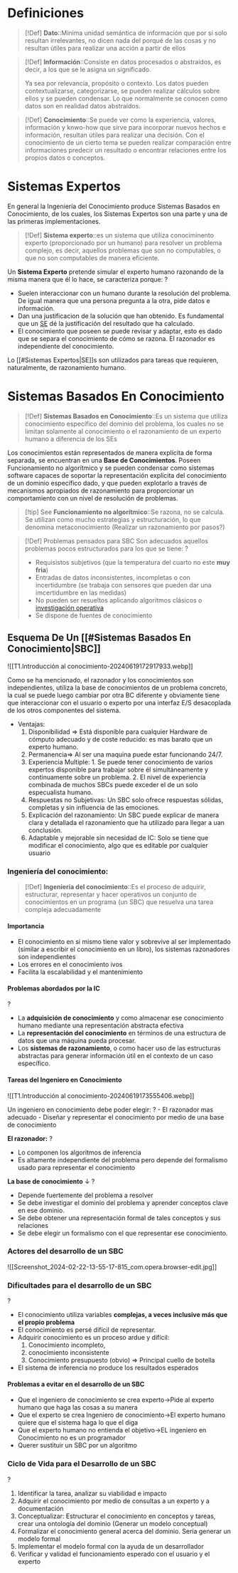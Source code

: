 # Definiciones

>[!Def] 
>**Dato**::Mínima unidad semántica de información que por sí solo resultan irrelevantes, no dicen nada del porqué de las cosas y no resultan útiles para realizar una acción a partir de ellos

>[!Def] 
> **Información**::Consiste en datos procesados o abstraídos, es decir, a los que se le asigna un significado. 
> 
> Ya sea por relevancia, propósito o contexto. Los datos pueden contextualizarse, categorizarse, se pueden realizar cálculos sobre ellos y se pueden condensar. Lo que normalmente se conocen como datos son en realidad datos abstraídos.

>[!Def]
>**Conocimiento**::Se puede ver como la experiencia, valores, información y knwo-how que sirve para incorporar nuevos hechos e información, resultan útiles para realizar una decisión. Con el conocimiento de un cierto tema se pueden realizar comparación entre informaciones predecir un resultado o encontrar relaciones entre los propios datos o conceptos. 
> 
# Sistemas Expertos

 En general la Ingeniería del Conocimiento produce Sistemas Basados en Conocimiento, de los cuales, los Sistemas Expertos son una parte y una de las primeras implementaciones.

>[!Def] 
>**Sistema experto**::es un sistema que utiliza conociminento experto (proporcionado por un humano) para resolver un problema complejo, es decir, aquellos problemas que son no computables, o que no son computables de manera eficiente. <!--SR:!2024-03-19,1,230-->

Un **Sistema Experto** pretende simular el experto humano razonando de la misma manera que él lo hace, se caracteriza porque:
?
-  Suelen interaccionar con un humano durante la resolución del problema. De igual manera que una persona pregunta a la otra, pide datos e información.
- Dan una justificacion de la solución que han obtenido. Es fundamental que un [SE](../../../SE.md) dé la justificación del resultado que ha calculado.
- El conocimiento que poseen se puede revisar y adaptar, esto es dado que se separa el conocimiento de cómo se razona. El razonador es independiente del conocimiento. <!--SR:!2024-03-19,1,230-->

Lo [[#Sistemas Expertos|SE]]s son utilizados para tareas que requieren, naturalmente, de razonamiento humano.


# Sistemas Basados En Conocimiento

>[!Def]
>**Sistemas Basados en Conocimiento**::Es un sistema que utiliza conocimiento específico del dominio del problema, los cuales no se limitan solamente al conocimiento o el razonamiento de un experto humano a diferencia de los SEs 

Los conocimientos están representados de manera explícita de forma separada, se encuentran en una **Base de Conocimientos**. Poseen Funcionamiento no algorítmico y se pueden condensar como sistemas software capaces de soportar la representación explícita del conocimiento de un dominio específico dado, y que pueden explotarlo a través de mecanismos apropiados de razonamiento para proporcionar un comportamiento con un nivel de resolución de problemas. <!--SR:!2024-03-19,1,230-->
> [!tip] See
> **Funcionamiento no algorítmico**::Se razona, no se calcula. Se utilizan como mucho estrategias y estructuración, lo que denomina metaconocimiento (Realizar un razonamiento por pasos?) <!--SR:!2024-03-20,2,240-->
> 

> [!Def] Problemas pensados para SBC
> Son adecuados aquellos problemas pocos estructurados para los que se tiene:
> ?
> - Requisistos subjetivos (que la temperatura del cuarto no este **muy fria**)
> - Entradas de datos inconsistentes, incompletas o con incertidumbre (se trabaja con sensores que pueden dar una imcertidumbre en las medidas)
> - No pueden ser resueltos aplicando algoritmos clásicos o [investigación operativa](https://www.questionpro.com/blog/es/investigacion-operativa/)
> - Se dispone de fuentes de conocimiento
>
> <!--SR:!2024-03-19,1,230-->

## Esquema De Un [[#Sistemas Basados En Conocimiento|SBC]]
![[T1.Introducción al conocimiento-20240619172917933.webp]]

Como se ha mencionado, el razonador y los conocimientos son independientes, utiliza la base de conocimientos de un problema concreto, la cual se puede luego cambiar por otra BC diferente y obviamente tiene que interaccionar con el usuario o experto por una interfaz E/S desacoplada de los otros componentes del sistema.
- Ventajas:
	1. Disponibilidad ⇒ Está disponible para cualquier Hardware de cómputo adecuado y de coste reducido: es mas barato que un experto humano.
	2. Permanencia⇒ Al ser una maquina puede estar funcionando 24/7.
	3. Experiencia Multiple:
            1. Se puede tener conocimiento de varios expertos disponible para trabajar sobre él simultáneamente y continuamente sobre un problema.
            2. El nivel de experiencia combinada de muchos SBCs puede exceder el de un solo especualista humano.
	4. Respuestas no Subjetivas: Un SBC solo ofrece respuestas sólidas, completas y sin influencia de las emociones.
	5. Explicación del razonamiento: Un SBC puede explicar de manera clara y detallada el razonamiento que ha utilizado para llegar a uan conclusión.
	6. Adaptable y mejorable sin necesidad de IC: Solo se tiene que modificar el conocimiento, algo que es editable por cualquier usuario


### Ingeniería del conocimiento:

>[!Def] 
>**Ingeniería del conocimiento**::Es el proceso de adquirir, estructurar, representar y hacer operativos un conjunto de conocimientos en un programa (un SBC) que resuelva una tarea compleja adecuadamente <!--SR:!2024-03-19,1,230-->

#### Importancia 
- El conocimiento en si mismo tiene valor y sobrevive al ser implementado (similar a escribir el conocimiento en un libro), los sistemas razonadores son independientes 
- Los errores en el conocimiento ivos
- Facilita la escalabilidad y el mantenimiento

#### Problemas abordados por la IC
?
- La **adquisición de conocimiento** y como almacenar ese conocimiento humano mediante una representación abstracta efectiva
- La **representación del conocimiento** en términos de una estructura de datos que una máquina pueda procesar.
- Los **sistemas de razonamiento**, o como hacer uso de las estructuras abstractas para generar información útil en el contexto de un caso específico.

#### Tareas del Ingeniero en Conocimiento
![[T1.Introducción al conocimiento-20240619173555406.webp]]

 Un ingeniero en conocimiento debe poder elegir:
 ?
	- El razonador mas adecuado
	- Diseñar y representar el conocimiento por medio de una base de conocimiento

**El razonador:**
?
- Lo componen los algoritmos de inferencia
- Es altamente independiente del problema pero depende del formalismo usado para representar el conocimiento <!--SR:!2024-03-19,1,230-->


**La base de conocimiento** ↓ 
?
- Depende fuertemente del problema a resolver
- Se debe investigar el dominio del problema y aprender conceptos clave en ese dominio.
- Se debe obtener una representación formal de tales conceptos y sus relaciones
- Se debe elegir un formalismo con el que representar ese conocimiento.

### Actores del desarrollo de un SBC
![[Screenshot_2024-02-22-13-55-17-815_com.opera.browser-edit.jpg]]
 

### Dificultades para el desarrollo de un SBC
?
- El conocimiento utiliza variables **complejas, a veces inclusive más que el propio problema**
- El conocimiento es persé difícil de representar.
- Adquirir conocimiento es un proceso ardue y difícil: 
	1. Conocimiento incompleto, 
	2. conocimiento inconsistente 
	3. Conocimiento presupuesto (obvio) ⇒ Principal cuello de botella
- El sistema de inferencia no produce los resultados esperados

#### Problemas a evitar en el desarrollo de un SBC
- Que el ingeniero de conocimiento se crea experto→Pide al experto humano que haga las cosas a su manera
- Que el experto se crea Ingeniero de conocimiento→El experto humano quiere que el sistema haga lo que el diga
- Que el experto humano no entienda el objetivo→EL ingeniero en Conocimiento no es un programador 
- Querer sustituir un SBC por un algoritmo

### Ciclo de Vida para el Desarrollo de un SBC
?
1. Identificar la tarea, analizar su viabilidad e impacto
2. Adquirir el conocimiento por medio de consultas a un experto y a documentación
3. Conceptualizar: Estructurar el conocimiento en conceptos y tareas, crear una ontología del dominio (Generar un modelo conceptual)
4. Formalizar el conocimiento general acerca del dominio. Sería generar un modelo formal
5. Implementar el modelo formal con la ayuda de un desarrollador
6. Verificar y validad el funcionamiento esperado con el usuario y el experto <!--SR:!2024-03-19,1,230-->
